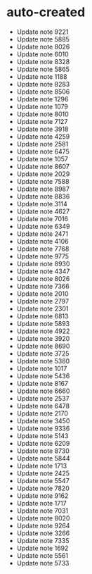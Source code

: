 # auto-created
- Update note 9221
- Update note 5885
- Update note 8026
- Update note 6010
- Update note 8328
- Update note 5865
- Update note 1188
- Update note 8283
- Update note 8506
- Update note 1296
- Update note 1079
- Update note 8010
- Update note 7127
- Update note 3918
- Update note 4259
- Update note 2581
- Update note 6475
- Update note 1057
- Update note 8607
- Update note 2029
- Update note 7588
- Update note 8987
- Update note 8836
- Update note 3114
- Update note 4627
- Update note 7016
- Update note 6349
- Update note 2471
- Update note 4106
- Update note 7768
- Update note 9775
- Update note 8930
- Update note 4347
- Update note 8026
- Update note 7366
- Update note 2010
- Update note 2797
- Update note 2301
- Update note 6813
- Update note 5893
- Update note 4922
- Update note 3920
- Update note 8690
- Update note 3725
- Update note 5380
- Update note 1017
- Update note 5436
- Update note 8167
- Update note 6660
- Update note 2537
- Update note 6478
- Update note 2170
- Update note 3450
- Update note 9336
- Update note 5143
- Update note 6209
- Update note 8730
- Update note 5844
- Update note 1713
- Update note 2425
- Update note 5547
- Update note 7820
- Update note 9162
- Update note 1717
- Update note 7031
- Update note 8020
- Update note 9264
- Update note 3266
- Update note 7335
- Update note 1692
- Update note 5561
- Update note 5733
